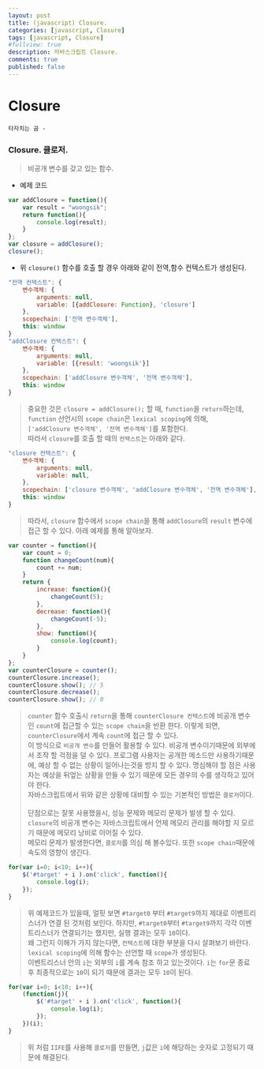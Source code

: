 ```yaml
---
layout: post
title: (javascript) Closure.
categories: [javascript, Closure]
tags: [javascript, Closure]
#fullview: true
description: 자바스크립트 Closure.
comments: true
published: false
---
```


Closure
===

`타자치는 곰 - `
<br/>

### Closure. 클로저. 

> 비공개 변수를 갖고 있는 함수.

* 예제 코드
```javascript
var addClosure = function(){
    var result = "woongsik";
    return function(){
        console.log(result);
    }
};
var closure = addClosure();
closure();
```

* 위 `closure()` 함수를 호출 할 경우 아래와 같이 전역,함수 컨텍스트가 생성된다.
```javascript
"전역 컨텍스트": {
    변수객체: {
        arguments: null,
        variable: [{addClosure: Function}, 'closure']
    },
    scopechain: ['전역 변수객체'],
    this: window
}
"addClosure 컨텍스트": {
    변수객체: {
        arguments: null,
        variable: [{result: 'woongsik'}]
    },
    scopechain: ['addClosure 변수객체', '전역 변수객체'],
    this: window
}
```

>중요한 것은 `closure = addClosure();` 할 때, `function`을 `return`하는데,<br/>
`function` 선언시의 `scope chain`은 `lexical scoping`에 의해,<br/>
`['addClosure 변수객체', '전역 변수객체']`를 포함한다.<br/>
따라서 `closure`를 호출 할 때의 `컨텍스트`는 아래와 같다.

```javascript
"closure 컨텍스트": {
    변수객체: {
        arguments: null,
        variable: null,
    },
    scopechain: ['closure 변수객체', 'addClosure 변수객체', '전역 변수객체'],
    this: window
}
```
> 따라서, `closure` 함수에서 `scope chain`을 통해 `addClosure`의 `result` 변수에 접근 할 수 있다. 아래 예제를 통해 알아보자.

```javascript
var counter = function(){
    var count = 0;
    function changeCount(num){
        count += num;
    }
    return {
        increase: function(){
            changeCount(5);
        },
        decrease: function(){
            changeCount(-5);
        },
        show: function(){
            console.log(count);
        }
    }
};
var counterClosure = counter();
counterClosure.increase();
counterClosure.show(); // 5
counterClosure.decrease();
counterClosure.show(); // 0
```

> `counter` 함수 호출시 `return`을 통해 `counterClosure 컨텍스트`에 비공개 변수인 `count`에 접근할 수 있는 `scope chain`을 반환 한다. 이렇게 되면, `counterClosure`에서 계속 `count`에 접근 할 수 있다.<br/>
이 방식으로 `비공개 변수`를 만들어 활용할 수 있다. 비공개 변수이기때문에 외부에서 조작 할 걱정을 덜 수 있다. 프로그램 사용자는 공개한 메소드만 사용하기때문에, 예상 할 수 없는 상황이 일어나는것을 방지 할 수 있다. 명심해야 할 점은 사용자는 예상을 뒤엎는 상황을 만들 수 있기 때문에 모든 경우의 수를 생각하고 있어야 한다.<br/>
자바스크립트에서 위와 같은 상황에 대비할 수 있는 기본적인 방법은 `클로저`이다.<br/><br/>
단점으로는 잘못 사용했을시, 성능 문제와 메모리 문제가 발생 할 수 있다.<br/>
`closure`의 비공개 변수는 자바스크립트에서 언제 메모리 관리를 해야할 지 모르기 때문에 메모리 낭비로 이어질 수 있다.<br/>
메모리 문제가 발생한다면, `클로저`를 의심 해 볼수있다. 또한 `scope chain`때문에 속도의 영향이 생긴다.

```javascript
for(var i=0; i<10; i++){
    $('#target' + i ).on('click', function(){
        console.log(i);
    });
}
```

> 위 예제코드가 있을때, 얼핏 보면 `#target0` 부터 `#target9`까지 제대로 이벤트리스너가 연결 된 것처럼 보인다. 하지만, `#target0`부터 `#target9`까지 각각 이벤트리스너가 연결되기는 했지만, 실행 결과는 모두 `10`이다.<br/>
왜 그런지 이해가 가지 않는다면, `컨텍스트`에 대한 부분을 다시 살펴보기 바란다.<br/>
`lexical scoping`에 의해 함수는 선언할 때 `scope`가 생성된다.<br/>
이벤트리스너 안의 `i`는 외부의 `i`를 계속 참조 하고 있는것이다. `i`는 `for`문 종료 후 최종적으로는 `10`이 되기 때문에 결과는 모두 `10`이 된다.

```javascript
for(var i=0; i<10; i++){
    (function(j){
        $('#target' + i ).on('click', function(){
            console.log(i);
        });
    })(i);
}
```

> 위 처럼 `IIFE`를 사용해 `클로저`를 만들면, `j`값은 `i`에 해당하는 숫자로 고정되기 때문에 해결된다.